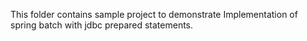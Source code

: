 This folder contains sample project to demonstrate Implementation of spring batch with jdbc prepared statements.